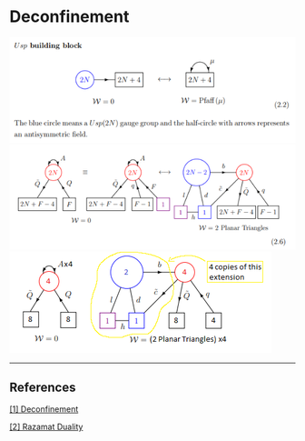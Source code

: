 # Deconfinement


<img src="./uspex.png">
<img src="./decmove1.png">
<img src="./results.png">

----
## References ##
[[1] Deconfinement](https://arxiv.org/pdf/2201.11049.pdf)

[[2] Razamat Duality](https://arxiv.org/pdf/1906.05088.pdf)
